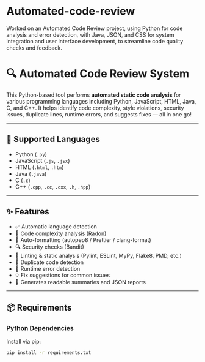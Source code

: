 # Automated-code-review
Worked on an Automated Code Review project, using Python for code analysis and error detection, with Java, JSON, and CSS for system integration and user interface development, to streamline code quality checks and feedback.

# 🔍 Automated Code Review System

This Python-based tool performs **automated static code analysis** for various programming languages including Python, JavaScript, HTML, Java, C, and C++. It helps identify code complexity, style violations, security issues, duplicate lines, runtime errors, and suggests fixes — all in one go!

---

## 📂 Supported Languages

- Python (`.py`)
- JavaScript (`.js`, `.jsx`)
- HTML (`.html`, `.htm`)
- Java (`.java`)
- C (`.c`)
- C++ (`.cpp`, `.cc`, `.cxx`, `.h`, `.hpp`)

---

## ✨ Features

- ✅ Automatic language detection
- 📏 Code complexity analysis (Radon)
- 🧼 Auto-formatting (autopep8 / Prettier / clang-format)
- 🔍 Security checks (Bandit)
- 🐞 Linting & static analysis (Pylint, ESLint, MyPy, Flake8, PMD, etc.)
- 🧠 Duplicate code detection
- 🚨 Runtime error detection
- 💡 Fix suggestions for common issues
- 📄 Generates readable summaries and JSON reports

---

## 📦 Requirements

### Python Dependencies

Install via pip:

```bash
pip install -r requirements.txt
